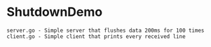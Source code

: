 # ShutdownDemo

    server.go - Simple server that flushes data 200ms for 100 times
    client.go - Simple client that prints every received line
